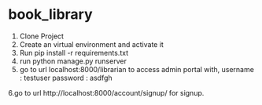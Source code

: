 # book_library
1. Clone Project
2. Create an virtual environment and activate it
3. Run pip install -r requirements.txt
4. run python manage.py runserver
5. go to url localhost:8000/librarian to access admin portal with,
    username : testuser
    password : asdfgh
    
6.go to url http://localhost:8000/account/signup/ for signup.
